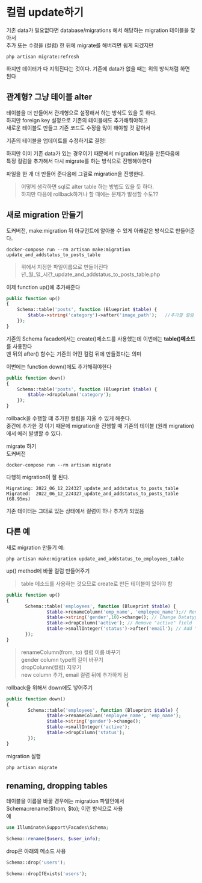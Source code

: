 # 컬럼 update하기
기존 data가 필요없다면 database/migrations 에서 해당하는 migration 테이블을 찾아서   
추가 또는 수정을 (컬럼) 한 뒤에 migrate를 해버리면 쉽게 되겠지만   

```
php artisan migrate:refresh
```
하지만 데이터가 다 지워진다는 것이다. 기존에 data가 없을 때는 위의 방식처럼 하면 된다


## 관계형? 그냥 테이블 alter
테이블을 더 만들어서 관계형으로 설정해서 하는 방식도 있을 듯 하다.  
하지만 foreign key 설정으로 기존의 테이블에도 추가해줘야하고   
새로운 테이블도 만들고   기존 코드도 수정을 많이 해야할 것 같아서   

기존의 테이블을 업데이트를 수정하기로 결정!  

하지만 이미 기존 data가 있는 경우이기 때문에서 migration 파일을 만든다음에   
특정 컬럼을 추가해서 다시 migrate를 하는 방식으로 진행해야한다  

파일을 한 개 더 만들어 준다음에 그걸로 migration을 진행한다.

> 어떻게 생각하면 sql로 alter table 하는 방법도 있을 듯 하다.  
하지만 다음에 rollback하거나 할 때에는 문제가 발생할 수도?? 

## 새로 migration 만들기
도커버전, make:migration 뒤 아규먼트에 알아볼 수 있게 아래같은 방식으로 만들어준다. 
```
docker-compose run --rm artisan make:migration update_and_addstatus_to_posts_table
```

> 위에서 지정한 파일이름으로 만들어진다   
년_월_일_시간_update_and_addstatus_to_posts_table.php


이제 function up()에 추가해준다
```php
public function up()
{
    Schema::table('posts', function (Blueprint $table) {
        $table->string('category')->after('image_path');   //추가할 컬럼
    });
}
```

기존의 Schema facade에서는 create()메소드를 사용했는데 이번에는 **table()메소드**를 사용한다   
맨 뒤의 after() 함수는 기존의 어떤 컬럼 뒤에 만들겠다는 의미

이번에는 function down()에도 추가해줘야한다
```php
public function down()
{
    Schema::table('posts', function (Blueprint $table) {
        $table->dropColumn('category');
    });
}
```

rollback을 수행할 떄 추가한 컬럼을 지울 수 있게 해준다.  
중간에 추가한 것 이기 때문에 migration을 진행할 때 기존의 테이블 (원래 migration)  
에서 에러 발생할 수 있다.   


migrate 하기   
도커버전
```
docker-compose run --rm artisan migrate
```

다행히 migration이 잘 된다.
```
Migrating: 2022_06_12_224327_update_and_addstatus_to_posts_table
Migrated:  2022_06_12_224327_update_and_addstatus_to_posts_table (68.95ms)
```

기존 데이터는 그대로 있는 상태에서 컬럼이 하나 추가가 되었음



## 다른 예
새로 migration 만들기 예:
```
php artisan make:migration update_and_addstatus_to_employees_table
```

up() method에 바꿀 컬럼 만들어주기  

> table 메소드를 사용하는 것으므로 create로 만든 테이블이 있어야 함

```php
public function up()
{
       Schema::table('employees', function (Blueprint $table) {
               $table->renameColumn('emp_name', 'employee_name');// Renaming "emp_name" to "employee_name"
               $table->string('gender',10)->change(); // Change Datatype length
               $table->dropColumn('active'); // Remove "active" field
               $table->smallInteger('status')->after('email'); // Add "status" column
       });
}
```

> renameColumn(from, to) 컬럼 이름 바꾸기   
gender column type의 길이 바꾸기   
dropColumn(컬럼) 지우기   
new column 추가, email 컬럼 뒤에 추가하게 됨   

rollback을 위해서 down에도 넣어주기

```php
public function down()
{
        Schema::table('employees', function (Blueprint $table) {
               $table->renameColumn('employee_name', 'emp_name');
               $table->string('gender')->change(); 
               $table->smallInteger('active');
               $table->dropColumn('status');
        });
}
```

migration 실행
```
php artisan migrate
```


## renaming, dropping tables
테이블을 이름을 바꿀 경우에는 migration 파일안에서  
Schema::rename($from, $to); 이런 방식으로 사용   
예  
```php
use Illuminate\Support\Facades\Schema;
 
Schema::rename($users, $user_info);
```

drop은 아래의 메소드 사용
```php
Schema::drop('users');
 
Schema::dropIfExists('users');
```







